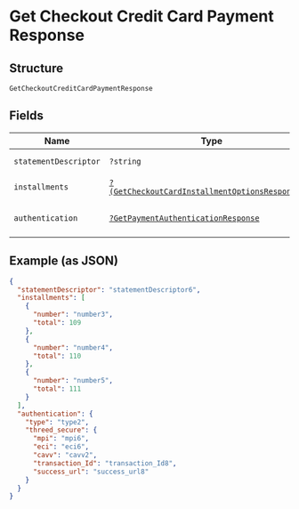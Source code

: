 
# Get Checkout Credit Card Payment Response

## Structure

`GetCheckoutCreditCardPaymentResponse`

## Fields

| Name | Type | Tags | Description | Getter | Setter |
|  --- | --- | --- | --- | --- | --- |
| `statementDescriptor` | `?string` | Required | Descrição na fatura | getStatementDescriptor(): ?string | setStatementDescriptor(?string statementDescriptor): void |
| `installments` | [`?(GetCheckoutCardInstallmentOptionsResponse[])`](../../doc/models/get-checkout-card-installment-options-response.md) | Required | Parcelas | getInstallments(): ?array | setInstallments(?array installments): void |
| `authentication` | [`?GetPaymentAuthenticationResponse`](../../doc/models/get-payment-authentication-response.md) | Required | Payment Authentication response | getAuthentication(): ?GetPaymentAuthenticationResponse | setAuthentication(?GetPaymentAuthenticationResponse authentication): void |

## Example (as JSON)

```json
{
  "statementDescriptor": "statementDescriptor6",
  "installments": [
    {
      "number": "number3",
      "total": 109
    },
    {
      "number": "number4",
      "total": 110
    },
    {
      "number": "number5",
      "total": 111
    }
  ],
  "authentication": {
    "type": "type2",
    "threed_secure": {
      "mpi": "mpi6",
      "eci": "eci6",
      "cavv": "cavv2",
      "transaction_Id": "transaction_Id8",
      "success_url": "success_url8"
    }
  }
}
```

